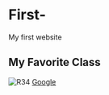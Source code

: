 # First-
My first website 

## My Favorite Class 
![R34](GreyNissanSkylineR34.jpg)
[Google](https://www.google.com/)
